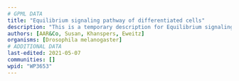 ```yaml
---
# GPML DATA
title: "Equilibrium signaling pathway of differentiated cells"
description: "This is a temporary description for Equilibrium signaling pathway of differentiated cells"
authors: [AAR&Co, Susan, Khanspers, Eweitz]
organisms: [Drosophila melanogaster]
# ADDITIONAL DATA
last-edited: 2021-05-07
communities: []
wpid: "WP3653"
---
```


